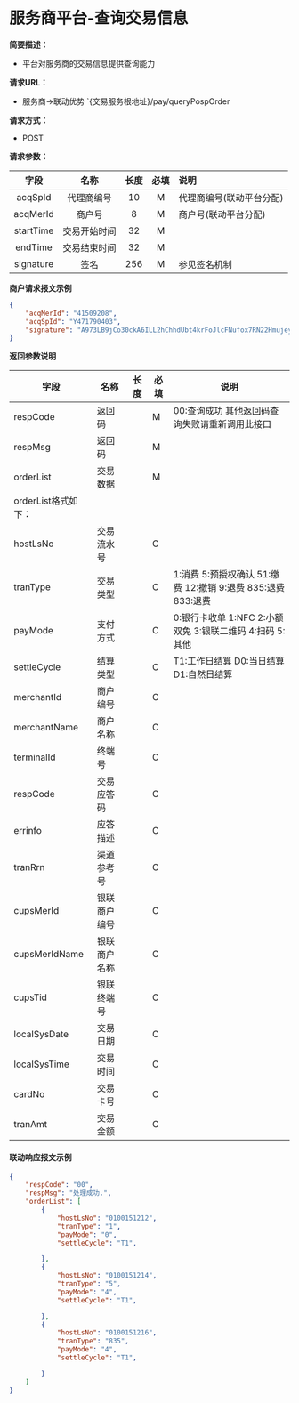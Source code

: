 # 服务商平台-查询交易信息

**简要描述：** 
- 平台对服务商的交易信息提供查询能力

**请求URL：** 
- 服务商->联动优势
`{交易服务根地址}/pay/queryPospOrder 

**请求方式：**
- POST 

**请求参数：** 

|	字段	 |	名称	  |	长度  	|	必填  	|	说明	  |
|:--------:|:--------:|:--------:|:--------:|:--------|
|	acqSpId	|	代理商编号	|	10	|	M	|	代理商编号(联动平台分配)	|
|	acqMerId	|	商户号	|	8	|	M	|	商户号(联动平台分配)	|
|	startTime	|	交易开始时间	|	32	|	M	|		|
|	endTime	|	交易结束时间	|	32	|	M	|		|
|	signature	|	签名	|	256	|	M	|	参见签名机制	|

 **商户请求报文示例**

```json
{
	"acqMerId": "41509208",
	"acqSpId": "Y471790403",
	"signature": "A973LB9jCo30ckA6ILL2hChhdUbt4krFoJlcFNufox7RN22Hmujey75bbvR6MQ/1U3q/Um/ivCaD45U3+xvka53gHnQPvz7q0d+R+RXA7BYdwnTjFgk883AjvMi5EM75ivHZA2Fua3SWDmSTTrlPGfEGxkqfaMnThLsYZYzri0U="
}
```

 **返回参数说明** 

|	字段	|	名称	|	长度	|	必填	|	说明	|
|--------|--------|--------|--------|--------|
|	respCode	|	返回码	|		|	M	|	00:查询成功  其他返回码查询失败请重新调用此接口	|
|	respMsg	|	返回码	|		|	M	|		|
|	orderList	|	交易数据	|		|	M	|		|
|	orderList格式如下：		|
|	hostLsNo	|	交易流水号	|		|	C	|		|
|	tranType 	|	交易类型    	|		|	C	|	1:消费 5:预授权确认 51:缴费 12:撤销 9:退费 835:退费 833:退费	|
|	payMode	|	支付方式	|		|	C	|	0:银行卡收单 1:NFC 2:小额双免 3:银联二维码 4:扫码 5:其他	|
|	settleCycle	|	结算类型	|	|	C	|	T1:工作日结算 D0:当日结算 D1:自然日结算 |
|	merchantId	|	商户编号	|		|	C	|		|
|	merchantName	|	商户名称	|		|	C	|		|
|	terminalId	|	终端号	|		|	C	|		|
|	respCode	|	交易应答码	|		|	C	|		|
|	errinfo	|	应答描述	|		|	C	|		|
|	tranRrn	|	渠道参考号	|		|	C	|		|
|	cupsMerId	|	银联商户编号	|		|	C	|		|
|	cupsMerIdName	|	银联商户名称	|		|	C	|		|
|	cupsTid	|	银联终端号	|		|	C	|		|
|	localSysDate	|	交易日期	|		|	C	|		|
|	localSysTime	|	交易时间	|		|	C	|		|
|	cardNo	|	交易卡号	|		|	C	|		|
|	tranAmt	|	交易金额	|		|	C	|		|

#### **联动响应报文示例**

```json
{
	"respCode": "00",
	"respMsg": "处理成功.",
	"orderList": [
		{
			"hostLsNo": "0100151212",
			"tranType": "1",
			"payMode": "0",
			"settleCycle": "T1",

		},
		{
			"hostLsNo": "0100151214",
			"tranType": "5",
			"payMode": "4",
			"settleCycle": "T1",

		},
		{
			"hostLsNo": "0100151216",
			"tranType": "835",
			"payMode": "4",
			"settleCycle": "T1",

		}
	]
}
```


